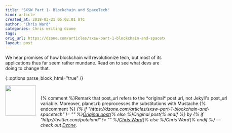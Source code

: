 ```yaml
---
title: "SXSW Part 1- Blockchain and SpaceTech"
kind: article
created_at: 2018-03-21 05:02:01 UTC
author: "Chris Ward"
categories: Chris writing dzone
tags: 
orig_url: https://dzone.com/articles/sxsw-part-1-blockchain-and-spacetech
layout: post
---
```

We hear promises of how blockchain will revolutionize tech, but most of its applications thus far seem rather mundane. Read on to see what devs are doing to change that.


{::options parse_block_html="true" /}
<div class="author">
   <img src="https://www.rss-specifications.com/rss-spec-rss.gif" style="width: 96px; height: 96;">
   <span style="position: absolute; padding: 32px 15px;">{% comment %}Remark that post_url refers to the *original* post url, not Jekyll's post_url variable. Moreover, planet.rb preprocesses the substitutions with Mustache.{% endcomment %}
      <i>{% if "https://dzone.com/articles/sxsw-part-1-blockchain-and-spacetech" != "" %}<a href="https://dzone.com/articles/sxsw-part-1-blockchain-and-spacetech">Original post</a>{% else %}Original post{% endif %} by {% if "http://twitter.com/poteland" != "" %}<a href="http://twitter.com/poteland">Chris Ward</a>{% else %}Chris Ward{% endif %} &mdash; check out <a href="https://dzone.com">Dzone</a>.</i>
  </span>
</div>
